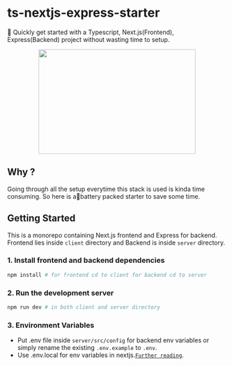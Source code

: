 # ts-nextjs-express-starter 

:rocket: Quickly get started with a Typescript, Next.js(Frontend), Express(Backend) project without wasting time to setup.

<p align="center" >
 <img align="" width="360" height="240" src="https://user-images.githubusercontent.com/74975876/176926220-0a056211-5a44-4f10-adc1-34613001806d.png">
</p>

## Why ?
Going through all the setup everytime this stack is used is kinda time consuming.
So here is a:battery:battery packed starter to save some time.

## Getting Started

This is a monorepo containing Next.js frontend and Express for backend. Frontend lies inside `client` directory and Backend is inside `server` directory.

### 1. Install frontend and backend dependencies

```sh
npm install # for frontend cd to client for backend cd to server
```
### 2. Run the development server

```sh
npm run dev # in both client and server directory
```

### 3. Environment Variables
- Put .env file inside `server/src/config` for backend env variables or simply rename the existing `.env.example` to `.env`. 
- Use .env.local for env variables in nextjs.[`Further reading`](https://nextjs.org/docs/basic-features/environment-variables).
